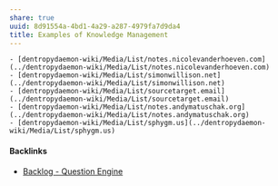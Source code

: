 ```yaml
---
share: true
uuid: 8d91554a-4bd1-4a29-a287-4979fa7d9da4
title: Examples of Knowledge Management
---
```

``` text
- [dentropydaemon-wiki/Media/List/notes.nicolevanderhoeven.com](../dentropydaemon-wiki/Media/List/notes.nicolevanderhoeven.com)
- [dentropydaemon-wiki/Media/List/simonwillison.net](../dentropydaemon-wiki/Media/List/simonwillison.net)
- [dentropydaemon-wiki/Media/List/sourcetarget.email](../dentropydaemon-wiki/Media/List/sourcetarget.email)
- [dentropydaemon-wiki/Media/List/notes.andymatuschak.org](../dentropydaemon-wiki/Media/List/notes.andymatuschak.org)
- [dentropydaemon-wiki/Media/List/sphygm.us](../dentropydaemon-wiki/Media/List/sphygm.us)
```

#### Backlinks

* [Backlog - Question Engine](/889c6648-4cf6-4887-848e-b01c4e5f1e71)